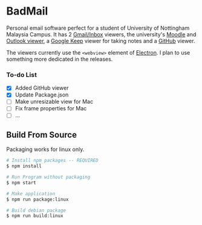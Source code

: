 # BadMail

Personal email software perfect for a student of University of Nottingham Malaysia Campus. It has 2 [Gmail/Inbox](https://inbox.google.com) viewers, the university's [Moodle](https://moodle.nottingham.ac.uk) and [Outlook viewer](https://email.nottingham.edu.my), a [Google Keep](https://keep.google.com) viewer for taking notes and a [GitHub](https://github.com) viewer.

The viewers currently use the `<webview>` element of [Electron](https://electron.atom.io). I plan to use something more dedicated in the releases.

### To-do List
- [x] Added GitHub viewer
- [x] Update Package.json
- [ ] Make unresizable view for Mac
- [ ] Fix frame properties for Mac
- [ ] ...

## Build From Source

Packaging works for linux only.

```Bash
# Install npm packages -- REQUIRED
$ npm install

# Run Program without packaging
$ npm start

# Make application
$ npm run package:linux

# Build debian package
$ npm run build:linux

```



